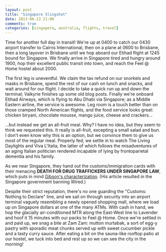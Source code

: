 ```yaml
---
layout: post
title: "Singapore Slingshot"
date: 2013-06-13 21:00
comments: true
categories: [singapore, australia, flights, travel]
---
```


Time for another full day in transit! We're up at 0400 to catch our 0430
airport transfer to Cairns International, then on a plane at 0600 to
Brisbane, then a long layover in Brisbane until we hop aboard our Etihad
flight at 1245 bound for Singapore. We finally arrive in Singapore tired and
hungry around 1900, hop their excellent public transit into town, and reach
the Feel @ Home hostel about 2000.

The first leg is uneventful. We claim the tax refund on our snorkels and
masks in Brisbane, spend the rest of our cash on lunch and snacks, and wait
around for our flight. I decide to take a quick run up and down the terminal;
Valkyrie finishes up some old blog posts. Finally we're onboard Etihad Airways,
which is flying to Abu Dhabi via Singapore; as a Middle Eastern airline, the
service is awesome. Leg room is a touch better than on those cramped North
American flights, and the food service looks great: chicken biryani, chocolate
mousse, mango juice, cheese and crackers...

...but instead we get an all-fruit meal. Why? I have no idea, but they seem
to think we requested this. It really is all-fruit, excepting a small salad and
bun. I don't even know why this is an option, but we convince them to give us
most of the regular meal. Properly fed, we settle in to watch The Living
Daylights and Viva L'Italia, the latter of which follows the misadventures of
an aging Italian politician rendered incapable of lying by frontoparietal
dementia and his family.

As we near Singapore, they hand out the customs/immigration cards with their
menacing **DEATH FOR DRUG TRAFFICKERS UNDER SINGAPORE LAW**, which puts
in mind [Gibson's characterization](http://www.wired.com/wired/archive/1.04/gibson_pr.html).
(His article resulted in the Singapore government banning Wired.)

Despite their strict reputation, there's no one guarding the "Customs:
Nothing to Declare" line, and we sail on through security into an airport
terminal vaguely resembling a newly opened shopping mall, where we load up
on Singapore dollars at one of the many ATMs. With cash in hand, we hop the
glacially air-conditioned MTR along the East-West line to Lavender and hoof
it 15 minutes with our packs to Feel @ Home. Once we're settled in and paid
up, we snag a bite at Zam Zam: mutton murtabak, a sort of egg-y pastry with
sporadic meat chunks served up with sweet cucumber pickle and a tasty curry
sauce. After eating a bit on the sauna-like rooftop patio at our hostel, we
tuck into bed and rest up so we can see the city in the morning!
